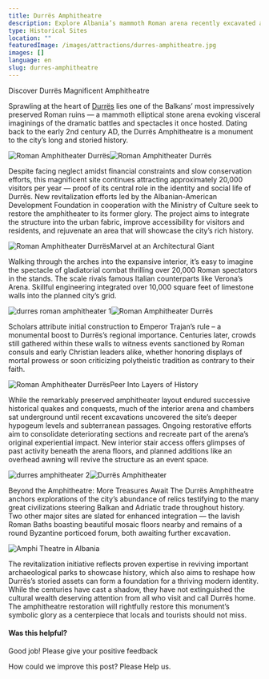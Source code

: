 ```yaml
---
title: Durrës Amphitheatre
description: Explore Albania’s mammoth Roman arena recently excavated after enduring medieval plunders, quakes and conquests to showcase remarkably preserved chambers soon hosting performances again inside one of Adriatic’s most commanding ruins.
type: Historical Sites
location: ""
featuredImage: /images/attractions/durres-amphitheatre.jpg
images: []
language: en
slug: durres-amphitheatre
---
```


Discover Durrës Magnificent Amphitheatre

Sprawling at the heart of [Durrës](https://albaniavisit.com/destinations/durres/) lies one of the Balkans’ most impressively preserved Roman ruins — a mammoth elliptical stone arena evoking visceral imaginings of the dramatic battles and spectacles it once hosted. Dating back to the early 2nd century AD, the Durrës Amphitheatre is a monument to the city’s long and storied history.

![Roman Amphitheater Durrës](https://eia476h758b.exactdn.com/wp-content/uploads/2023/12/Durres-Amphiteater-Albania.jpg "Durres Amphiteater Albania")![Roman Amphitheater Durrës](https://eia476h758b.exactdn.com/wp-content/uploads/2023/12/Amphitheater-Durres.jpg "Amphitheater Durres")

Despite facing neglect amidst financial constraints and slow conservation efforts, this magnificent site continues attracting approximately 20,000 visitors per year — proof of its central role in the identity and social life of Durrës. New revitalization efforts led by the Albanian-American Development Foundation in cooperation with the Ministry of Culture seek to restore the amphitheater to its former glory. The project aims to integrate the structure into the urban fabric, improve accessibility for visitors and residents, and rejuvenate an area that will showcase the city’s rich history.

![Roman Amphitheater Durrës](https://eia476h758b.exactdn.com/wp-content/uploads/2023/12/Durres-Amiphitheater.jpg "Durres Amiphitheater")Marvel at an Architectural Giant

Walking through the arches into the expansive interior, it’s easy to imagine the spectacle of gladiatorial combat thrilling over 20,000 Roman spectators in the stands. The scale rivals famous Italian counterparts like Verona’s Arena. Skillful engineering integrated over 10,000 square feet of limestone walls into the planned city’s grid.

![durres roman amphitheater 1](https://eia476h758b.exactdn.com/wp-content/uploads/2024/01/durres-roman-amphitheater-1.jpg "durres roman amphitheater 1")![Roman Amphitheater Durrës](https://eia476h758b.exactdn.com/wp-content/uploads/2023/12/Amphitheatre_of_durres_albania.jpg "Amphitheatre of durres albania")

Scholars attribute initial construction to Emperor Trajan’s rule – a monumental boost to Durrës’s regional importance. Centuries later, crowds still gathered within these walls to witness events sanctioned by Roman consuls and early Christian leaders alike, whether honoring displays of mortal prowess or soon criticizing polytheistic tradition as contrary to their faith.

![Roman Amphitheater Durrës](https://eia476h758b.exactdn.com/wp-content/uploads/2023/12/Amphitheater-in-Durres.jpg "Amphitheater in Durres")Peer Into Layers of History

While the remarkably preserved amphitheater layout endured successive historical quakes and conquests, much of the interior arena and chambers sat underground until recent excavations uncovered the site’s deeper hypogeum levels and subterranean passages. Ongoing restorative efforts aim to consolidate deteriorating sections and recreate part of the arena’s original experiential impact. New interior stair access offers glimpses of past activity beneath the arena floors, and planned additions like an overhead awning will revive the structure as an event space.

![durres amphitheater 2](https://eia476h758b.exactdn.com/wp-content/uploads/2024/01/durres-amphitheater-2.jpg "durres amphitheater 2")![Durrës Amphitheater](https://eia476h758b.exactdn.com/wp-content/uploads/2023/12/Durres-Amphitheater.jpeg "Durres Amphitheater")

Beyond the Amphitheatre: More Treasures Await The Durrës Amphitheatre anchors explorations of the city’s abundance of relics testifying to the many great civilizations steering Balkan and Adriatic trade throughout history. Two other major sites are slated for enhanced integration — the lavish Roman Baths boasting beautiful mosaic floors nearby and remains of a round Byzantine porticoed forum, both awaiting further excavation.

![Amphi Theatre in Albania](https://eia476h758b.exactdn.com/wp-content/uploads/2023/07/Amphitheatre-Durres-Albania-.jpeg "Amphitheatre Durres Albania 1024x681")

The revitalization initiative reflects proven expertise in reviving important archaeological parks to showcase history, which also aims to reshape how Durrës’s storied assets can form a foundation for a thriving modern identity. While the centuries have cast a shadow, they have not extinguished the cultural wealth deserving attention from all who visit and call Durrës home. The amphitheatre restoration will rightfully restore this monument’s symbolic glory as a centerpiece that locals and tourists should not miss.

#### Was this helpful?

 

Good job! Please give your positive feedback

How could we improve this post? Please Help us.